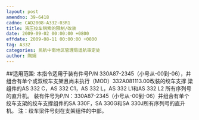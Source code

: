 ```yaml
---
layout: post
amendno: 39-6418
cadno: CAD2008-A332-03R1
title: 液压绞车钢索的限制/改装
date: 2009-09-02 00:00:00 +0800
effdate: 2009-08-11 00:00:00 +0800
tag: A332
categories: 民航中南地区管理局适航审定处
author: 陶娟
---
```


##适用范围:
本指令适用于装有件号P/N 330A87-2345（小号从-00到-06），并组合有单个或双绞车支架且尚未执行（MOD）332A081113.00改装的绞车支撑 梁组件的AS 332 C，AS 332 C1，AS 332 L，AS 332 L1和AS 332 L2 所有序列号的直升机。
装有件号为P/N：330A87-2345（小号从-00到-06）并组合有单个绞车支架的绞车支撑组件的SA 330F，SA 330G和SA 330J所有序列号的直升机。
注：绞车梁件号刻在支架组件的中部。

